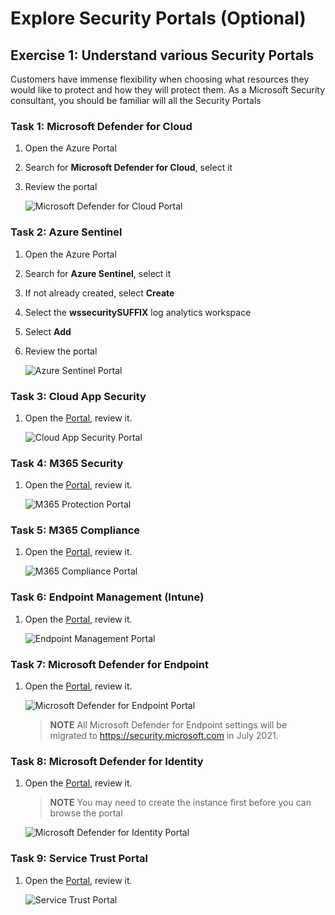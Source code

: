# Explore Security Portals (Optional)

## Exercise 1: Understand various Security Portals

Customers have immense flexibility when choosing what resources they would like to protect and how they will protect them. As a Microsoft Security consultant, you should be familiar will all the Security Portals

### Task 1: Microsoft Defender for Cloud

1. Open the Azure Portal
2. Search for **Microsoft Defender for Cloud**, select it
3. Review the portal

    ![Microsoft Defender for Cloud Portal](./media/portal_azure_security_center.png "Microsoft Defender for Cloud Portal")

### Task 2: Azure Sentinel

1. Open the Azure Portal
2. Search for **Azure Sentinel**, select it
3. If not already created, select **Create**
4. Select the **wssecuritySUFFIX** log analytics workspace
5. Select **Add**
6. Review the portal

    ![Azure Sentinel Portal](./media/portal_azure_sentinel.png "Azure Sentinel Portal")

### Task 3: Cloud App Security

1. Open the [Portal](https://portal.cloudappsecurity.com/), review it.

    ![Cloud App Security Portal](./media/portal_cloud_app_security.png "Cloud App Security Portal")

### Task 4: M365 Security

1. Open the [Portal](https://protection.office.com/homepage), review it.

    ![M365 Protection Portal](./media/portal_m365_protection.png "M365 Protection Portal")

### Task 5: M365 Compliance

1. Open the [Portal](https://compliance.microsoft.com/homepage), review it.

    ![M365 Compliance Portal](./media/portal_m365_protection.png "M365 Compliance Portal")

### Task 6: Endpoint Management (Intune)

1. Open the [Portal](https://endpoint.microsoft.com), review it.

    ![Endpoint Management Portal](./media/portal_endpoint_management.png "Endpoint Management Portal")

### Task 7: Microsoft Defender for Endpoint

1. Open the [Portal](https://securitycenter.microsoft.com), review it.

    ![Microsoft Defender for Endpoint Portal](./media/portal_defender_endpoint.png "Microsoft Defender for Endpoint Portal")

    > **NOTE** All Microsoft Defender for Endpoint settings will be migrated to https://security.microsoft.com in July 2021.

### Task 8: Microsoft Defender for Identity

1. Open the [Portal](https://portal.atp.azure.com/), review it.

    > **NOTE** You may need to create the instance first before you can browse the portal

    ![Microsoft Defender for Identity Portal](./media/portal_defender_identity.png "Microsoft Defender for Identity Portal")

### Task 9: Service Trust Portal

1. Open the [Portal](https://servicetrust.microsoft.com/), review it.

    ![Service Trust Portal](./media/portal_service_trust.png "Service Trust Portal")
